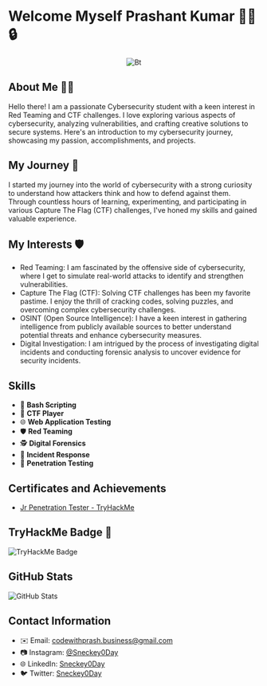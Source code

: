 # Welcome Myself Prashant Kumar 👨‍💻🔒
<p align="center"><img src="https://user-images.githubusercontent.com/49580304/110318584-81067880-7fc2-11eb-8391-152d308e7f2b.gif" alt="Bt">

## About Me 🕵️‍♂️

Hello there! I am a passionate Cybersecurity student with a keen interest in Red Teaming and CTF challenges. I love exploring various aspects of cybersecurity, analyzing vulnerabilities, and crafting creative solutions to secure systems. Here's an introduction to my cybersecurity journey, showcasing my passion, accomplishments, and projects.

## My Journey 🚀

I started my journey into the world of cybersecurity with a strong curiosity to understand how attackers think and how to defend against them. Through countless hours of learning, experimenting, and participating in various Capture The Flag (CTF) challenges, I've honed my skills and gained valuable experience.

## My Interests 🛡️

- Red Teaming: I am fascinated by the offensive side of cybersecurity, where I get to simulate real-world attacks to identify and strengthen vulnerabilities.
- Capture The Flag (CTF): Solving CTF challenges has been my favorite pastime. I enjoy the thrill of cracking codes, solving puzzles, and overcoming complex cybersecurity challenges.
- OSINT (Open Source Intelligence): I have a keen interest in gathering intelligence from publicly available sources to better understand potential threats and enhance cybersecurity measures.
- Digital Investigation: I am intrigued by the process of investigating digital incidents and conducting forensic analysis to uncover evidence for security incidents.

## Skills
- 💬 **Bash Scripting**
- 🚀 **CTF Player**
- 🌐 **Web Application Testing**
- 🛡️ **Red Teaming**
- 🕵️ **Digital Forensics**
- 🚨 **Incident Response**
- 🔐 **Penetration Testing**

## Certificates and Achievements
- [Jr Penetration Tester - TryHackMe](https://tryhackme-certificates.s3-eu-west-1.amazonaws.com/THM-RNVYDC1YGB.png)

  
## TryHackMe Badge 🏅

![TryHackMe Badge](https://tryhackme-badges.s3.amazonaws.com/Sneckey0Day.png)


## GitHub Stats
![GitHub Stats](https://github-readme-stats.vercel.app/api?username=sneckey0day&show_icons=true&theme=dark)

## Contact Information
- ✉️ Email: codewithprash.business@gmail.com
- 📷 Instagram: [@Sneckey0Day](https://www.instagram.com/sneckey0day)
- 🌐 LinkedIn: [Sneckey0Day](https://www.linkedin.com/in/johndoe](https://www.linkedin.com/in/sneckey0day))
- 🐦 Twitter: [Sneckey0Day](https://twitter.com/johndoe](https://twitter.com/sneckey0day))
